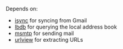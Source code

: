 Depends on:

* [isync](http://isync.sourceforge.net/) for syncing from Gmail
* [lbdb](https://github.com/tgray/lbdb/) for querying the local address book
* [msmtp](http://msmtp.sourceforge.net/) for sending mail
* [urlview](http://packages.debian.org/unstable/misc/urlview) for extracting
  URLs
